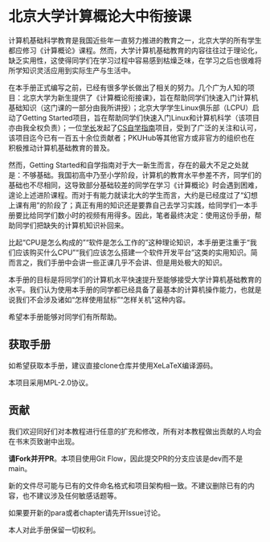 # 北京大学计算概论大中衔接课

计算机基础科学教育是我国近些年一直努力推进的教育之一，北京大学的所有学生都应修习《计算概论》课程。然而，大学计算机基础教育的内容往往过于理论化，缺乏实用性，这使得同学们在学习过程中容易感到枯燥乏味，在学习之后也很难将所学知识灵活应用到实际生产与生活中。

在本手册正式编写之前，已经有很多学长做出了相关的努力。几个广为人知的项目：北京大学为新生提供了《计算概论衔接课》，旨在帮助同学们快速入门计算机基础知识（这门课的一部分由我所讲授）；北京大学学生Linux俱乐部（LCPU）启动了Getting Started项目，旨在帮助同学们快速入门Linux和计算机科学（该项目亦由我全权负责）；一位[学长](https://github.com/PKUFlyingPig)发起了[CS自学指南](https://csdiy.wiki/)项目，受到了广泛的关注和认可，该项目迄今已有一百五十余位贡献者；PKUHub等其他官方或非官方的组织也在积极推动计算机基础教育的普及。

然而，Getting Started和自学指南对于大一新生而言，存在的最大不足之处就是：不够基础。我国初高中乃至小学阶段，计算机的教育水平参差不齐，同学们的基础也不尽相同，这导致部分基础较差的同学在学习《计算概论》时会遇到困难，遑论上述进阶课程。而对于有能力就读北大的学生而言，大约是已经度过了“幻想上课有用”的阶段了；真正有用的知识还是要靠自己去学习实践，给同学们一本手册要比给同学们数小时的视频有用得多。因此，笔者最终决定：使用这份手册，帮助同学们把缺失的计算机知识补回来。

比起“CPU是怎么构成的”“软件是怎么工作的”这种理论知识，本手册更注重于“我们应该购买什么CPU”“我们应该怎么搭建一个软件开发平台”这类的实用知识。简而言之，我们手册中会讲一些正课几乎不会讲、但是用处极大的知识。

本手册的目标是将同学们的计算机水平快速提升至能够接受大学计算机基础教育的水平。我们认为使用本手册的同学都已经具备了最基本的计算机操作能力，也就是说我们不会涉及诸如“怎样使用鼠标”“怎样关机”这种内容。

希望本手册能够对同学们有所帮助。

## 获取手册

如希望获取本手册，建议直接clone仓库并使用XeLaTeX编译源码。

本项目采用MPL-2.0协议。

## 贡献

我们欢迎同好们对本教程进行任意的扩充和修改，所有对本教程做出贡献的人均会在书末页致谢中出现。

**请Fork并开PR**。本项目使用Git Flow，因此提交PR的分支应该是dev而不是main。

新的文件尽可能与已有的文件命名格式和项目架构相一致。不建议删除已有的内容，也不建议涉及任何敏感话题等。

如果要开新的para或者chapter请先开Issue讨论。

本人对此手册保留一切权利。
